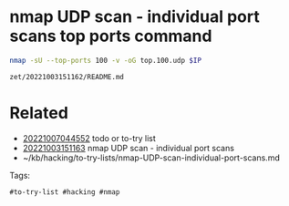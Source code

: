 # nmap UDP scan - individual port scans top ports command
```bash
nmap -sU --top-ports 100 -v -oG top.100.udp $IP
```

` zet/20221003151162/README.md `

# Related

- [20221007044552](/zet/20221007044552/README.md) todo or to-try list
- [20221003151163](/zet/20221003151163/README.md) nmap UDP scan - individual port scans
- ~/kb/hacking/to-try-lists/nmap-UDP-scan-individual-port-scans.md

Tags:

    #to-try-list #hacking #nmap 

